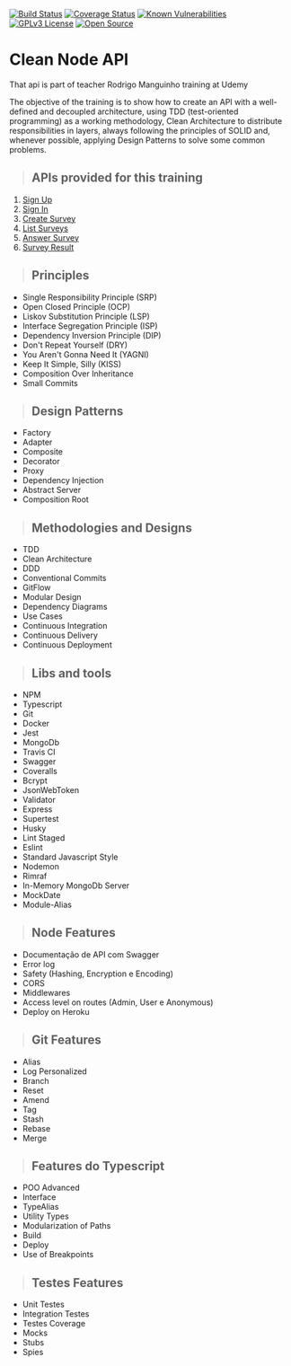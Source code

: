 [![Build Status](https://app.travis-ci.com/Pedro-frontEnd/clean-ts-api.svg?branch=main)](https://app.travis-ci.com/Pedro-frontEnd/clean-ts-api)
[![Coverage Status](https://coveralls.io/repos/github/Pedro-frontEnd/clean-ts-api/badge.svg?branch=main)](https://coveralls.io/github/Pedro-frontEnd/clean-ts-api?branch=main)
[![Known Vulnerabilities](https://snyk.io/test/github/pedro-frontend/clean-ts-api/badge.svg)](https://snyk.io/test/github/pedro-frontend/clean-ts-api)
[![GPLv3 License](https://img.shields.io/badge/License-GPL%20v3-yellow.svg)](https://opensource.org/licenses/)
[![Open Source](https://badges.frapsoft.com/os/v1/open-source.svg?v=103)](https://opensource.org/)

# **Clean Node API**

That api is part of teacher Rodrigo Manguinho training at Udemy

The objective of the training is to show how to create an API with a well-defined and decoupled architecture, using TDD (test-oriented programming) as a working methodology, Clean Architecture to distribute responsibilities in layers, always following the principles of SOLID and, whenever possible, applying Design Patterns to solve some common problems.

> ## APIs provided for this training

1. [Sign Up](./requirements/signup.md)
2. [Sign In](./requirements/login.md)
3. [Create Survey](./requirements/add-survey.md)
4. [List Surveys](./requirements/load-surveys.md)
5. [Answer Survey](./requirements/save-survey-result.md)
6. [Survey Result](./requirements/load-survey-result.md)

> ## Principles

* Single Responsibility Principle (SRP)
* Open Closed Principle (OCP)
* Liskov Substitution Principle (LSP)
* Interface Segregation Principle (ISP)
* Dependency Inversion Principle (DIP)
* Don't Repeat Yourself (DRY)
* You Aren't Gonna Need It (YAGNI)
* Keep It Simple, Silly (KISS)
* Composition Over Inheritance
* Small Commits

> ## Design Patterns

* Factory
* Adapter
* Composite
* Decorator
* Proxy
* Dependency Injection
* Abstract Server
* Composition Root

> ## Methodologies and Designs

* TDD
* Clean Architecture
* DDD
* Conventional Commits
* GitFlow
* Modular Design
* Dependency Diagrams
* Use Cases
* Continuous Integration
* Continuous Delivery
* Continuous Deployment

> ## Libs and tools

* NPM
* Typescript
* Git
* Docker
* Jest
* MongoDb
* Travis CI
* Swagger
* Coveralls
* Bcrypt
* JsonWebToken
* Validator
* Express
* Supertest
* Husky
* Lint Staged
* Eslint
* Standard Javascript Style
* Nodemon
* Rimraf
* In-Memory MongoDb Server
* MockDate
* Module-Alias

> ## Node Features

* Documentação de API com Swagger
* Error log
* Safety (Hashing, Encryption e Encoding)
* CORS
* Middlewares
* Access level on routes (Admin, User e Anonymous)
* Deploy on Heroku

> ## Git Features

* Alias
* Log Personalized
* Branch
* Reset
* Amend
* Tag
* Stash
* Rebase
* Merge

> ## Features do Typescript

* POO Advanced
* Interface
* TypeAlias
* Utility Types
* Modularization of Paths
* Build
* Deploy
* Use of Breakpoints

> ## Testes Features

* Unit Testes
* Integration Testes
* Testes Coverage
* Mocks
* Stubs
* Spies